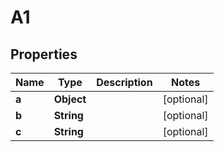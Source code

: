 

# A1


## Properties

| Name | Type | Description | Notes |
|------------ | ------------- | ------------- | -------------|
|**a** | **Object** |  |  [optional] |
|**b** | **String** |  |  [optional] |
|**c** | **String** |  |  [optional] |



